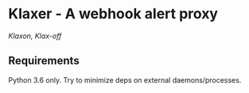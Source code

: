 # Klaxer - A webhook alert proxy

*Klaxon, Klax-off*

## Requirements

Python 3.6 only. Try to minimize deps on external daemons/processes.
